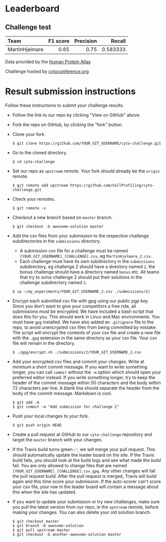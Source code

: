 # Leaderboard

## Challenge test

| Team           |   F1 score |   Precision |   Recall |
|:---------------|-----------:|------------:|---------:|
| MartinHjelmare |       0.65 |        0.75 | 0.583333 |

Data provided by the [Human Protein Atlas](http://proteinatlas.org)

Challenge hosted by [cytoconference.org](http://cytoconference.org/2017/Program/Image-Analysis-Challenge.aspx)

# Result submission instructions

Follow these instructions to submit your challenge results.

- Follow the link to our repo by clicking "View on GitHub" above.
- Fork the repo on GitHub, by clicking the "fork" button.
- Clone your fork.

  ```
  $ git clone https://github.com/YOUR_GIT_USERNAME/cyto-challenge.git
  ```

- Go to the cloned directory.

  ```
  $ cd cyto-challenge
  ```

- Set our repo as `upstream` remote. Your fork should already be the `origin` remote.

  ```
  $ git remote add upstream https://github.com/CellProfiling/cyto-challenge.git
  ```

- Check your remotes.

  ```
  $ git remote -v
  ```

- Checkout a new branch based on `master` branch.

  ```
  $ git checkout -b awesome-solution master
  ```

- Add the csv files from your submission to the respective challenge subdirectories in the `submissions` directory.
  - A submission csv file for a challenge must be named `[YOUR_GIT_USERNAME]_[CHALLENGE].csv`, eg `MartinHjelmare_2.csv`.
  - Each challenge must have its own subdirectory in the `submissions` subdirectory, eg challenge 2 should have a directory named `2`, the bonus challenge should have a directory named `bonus` etc. All teams that try to solve challenge 2 should put their solutions in the challenge subdirectory named `2`.

  ```
  $ cp ~/my_experiments/YOUR_GIT_USERNAME_2.csv ./submissions/2/
  ```

- Encrypt each submitted csv file with gpg using our public pgp key. Since you don't want to give your competitors a free ride, all submissions must be encrypted. We have included a bash script that does this for you. This should work in Linux and Mac environments. You must have `gpg` installed. We have also added an `.gitignore` file to the repo, to avoid unencrypted csv files from being committed by mistake. The script will encrypt the contents of your csv file and create a new file with the `.gpg` extension in the same directory as your csv file. Your csv file will remain in the directory.

  ```
  $ ./gpg/encrypt.sh ./submissions/2/YOUR_GIT_USERNAME_2.csv
  ```

- Add your encrypted csv files and commit your changes. Write at minimum a short commit message. If you want to write something longer, you can call `commit` without the `-m` option which should open your preferred editor instead. If you write something longer, try to keep the header of the commit message within 50 characters and the body within 72 characters per line. A blank line should separate the header from the body of the commit message. Markdown is cool.

  ```
  $ git add -A
  $ git commit -m "Add submission for challenge 2"
  ```

- Push your local changes to your fork.

  ```
  $ git push origin HEAD
  ```

- Create a pull request at GitHub to our `cyto-challenge` repository and target the `master` branch with your changes.
- If the Travis build turns green :white_check_mark:, we will merge your pull request. This should automatically update the leader board on the site. If the Travis build fails, you should look at the build logs and see what made the build fail. You are only allowed to change files that are named `[YOUR_GIT_USERNAME]_[CHALLENGE].csv.gpg`. Any other changes will fail the pull request build. After the pull request is merged, Travis will build again and this time score your submission. If the auto-scorer can't score your csv file, your row in the leader board will contain a message about this when the site has updated.
- If you want to update your submission or try new challenges, make sure you pull the latest version from our repo, ie the `upstream` remote, before making your changes. You can also delete your old solution branch.

  ```
  $ git checkout master
  $ git branch -D awesome-solution
  $ git pull upstream master
  $ git checkout -b another-awesome-solution master
  ```
